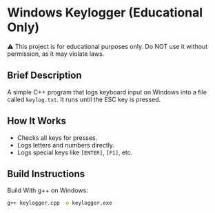 # Windows Keylogger (Educational Only)

⚠️ This project is for educational purposes only. Do NOT use it without permission, as it may violate laws.

## Brief Description

A simple C++ program that logs keyboard input on Windows into a file called `keylog.txt`. It runs until the ESC key is pressed.

## How It Works

- Checks all keys for presses.
- Logs letters and numbers directly.
- Logs special keys like `[ENTER]`, `[F1]`, etc.

## Build Instructions

Build With g++ on Windows:

```bash
g++ keylogger.cpp -o keylogger.exe
